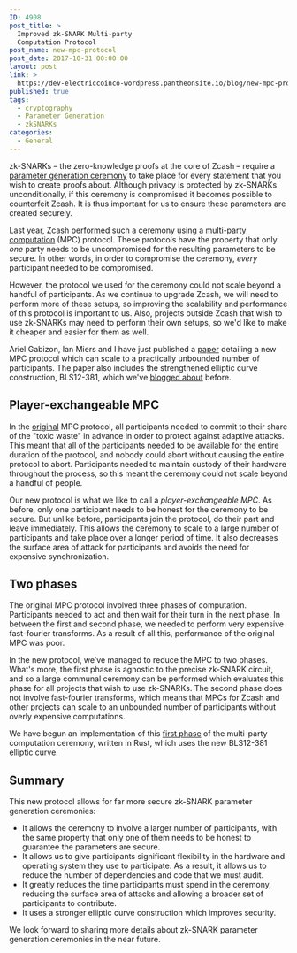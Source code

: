 ```yaml
---
ID: 4908
post_title: >
  Improved zk-SNARK Multi-party
  Computation Protocol
post_name: new-mpc-protocol
post_date: 2017-10-31 00:00:00
layout: post
link: >
  https://dev-electriccoinco-wordpress.pantheonsite.io/blog/new-mpc-protocol/
published: true
tags:
  - cryptography
  - Parameter Generation
  - zkSNARKs
categories:
  - General
---
```

<p>zk-SNARKs – the zero-knowledge proofs at the core of Zcash – require a <a class="reference external" href="https://z.cash/technology/paramgen.html">parameter generation ceremony</a> to take place for every statement that you wish to create proofs about. Although privacy is protected by zk-SNARKs unconditionally, if this ceremony is compromised it becomes possible to counterfeit Zcash. It is thus important for us to ensure these parameters are created securely.</p>
<p>Last year, Zcash <a class="reference external" href="/blog/the-design-of-the-ceremony/">performed</a> such a ceremony using a <a class="reference external" href="/blog/snark-parameters/">multi-party computation</a> (MPC) protocol. These protocols have the property that only <em>one</em> party needs to be uncompromised for the resulting parameters to be secure. In other words, in order to compromise the ceremony, <em>every</em> participant needed to be compromised.</p>
<p>However, the protocol we used for the ceremony could not scale beyond a handful of participants. As we continue to upgrade Zcash, we will need to perform more of these setups, so improving the scalability and performance of this protocol is important to us. Also, projects outside Zcash that wish to use zk-SNARKs may need to perform their own setups, so we'd like to make it cheaper and easier for them as well.</p>
<p>Ariel Gabizon, Ian Miers and I have just published a <a class="reference external" href="https://eprint.iacr.org/2017/1050">paper</a> detailing a new MPC protocol which can scale to a practically unbounded number of participants. The paper also includes the strengthened elliptic curve construction, BLS12-381, which we've <a class="reference external" href="/blog/new-snark-curve/">blogged about</a> before.</p>
<div class="section" id="player-exchangeable-mpc">
<h2>Player-exchangeable MPC</h2>
<p>In the <a class="reference external" href="https://eprint.iacr.org/2017/602">original</a> MPC protocol, all participants needed to commit to their share of the "toxic waste" in advance in order to protect against adaptive attacks. This meant that all of the participants needed to be available for the entire duration of the protocol, and nobody could abort without causing the entire protocol to abort. Participants needed to maintain custody of their hardware throughout the process, so this meant the ceremony could not scale beyond a handful of people.</p>
<p>Our new protocol is what we like to call a <em>player-exchangeable MPC</em>. As before, only one participant needs to be honest for the ceremony to be secure. But unlike before, participants join the protocol, do their part and leave immediately. This allows the ceremony to scale to a large number of participants and take place over a longer period of time. It also decreases the surface area of attack for participants and avoids the need for expensive synchronization.</p>
</div>
<div class="section" id="two-phases">
<h2>Two phases</h2>
<p>The original MPC protocol involved three phases of computation. Participants needed to act and then wait for their turn in the next phase. In between the first and second phase, we needed to perform very expensive fast-fourier transforms. As a result of all this, performance of the original MPC was poor.</p>
<p>In the new protocol, we’ve managed to reduce the MPC to two phases. What's more, the first phase is agnostic to the precise zk-SNARK circuit, and so a large communal ceremony can be performed which evaluates this phase for all projects that wish to use zk-SNARKs. The second phase does not involve fast-fourier transforms, which means that MPCs for Zcash and other projects can scale to an unbounded number of participants without overly expensive computations.</p>
<p>We have begun an implementation of this <a class="reference external" href="https://github.com/ebfull/powersoftau">first phase</a> of the multi-party computation ceremony, written in Rust, which uses the new BLS12-381 elliptic curve.</p>
</div>
<div class="section" id="summary">
<h2>Summary</h2>
<p>This new protocol allows for far more secure zk-SNARK parameter generation ceremonies:</p>
<ul class="simple">
<li>It allows the ceremony to involve a larger number of participants, with the same property that only one of them needs to be honest to guarantee the parameters are secure.</li>
<li>It allows us to give participants significant flexibility in the hardware and operating system they use to participate. As a result, it allows us to reduce the number of dependencies and code that we must audit.</li>
<li>It greatly reduces the time participants must spend in the ceremony, reducing the surface area of attacks and allowing a broader set of participants to contribute.</li>
<li>It uses a stronger elliptic curve construction which improves security.</li>
</ul>
<p>We look forward to sharing more details about zk-SNARK parameter generation ceremonies in the near future.</p>
</div>
